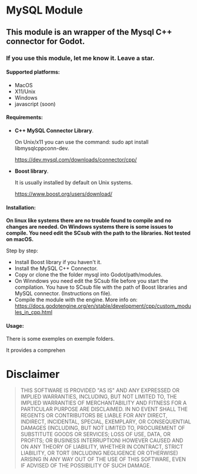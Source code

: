 
# MySQL Module 

## This module is an wrapper of the Mysql C++ connector for Godot. 

### If you use this module, let me know it. Leave a star. 

#### Supported platforms:
* MacOS
* X11/Unix
* Windows
* javascript (soon)


#### Requirements: 

* **C++ MySQL Connector Library**.

    On Unix/x11 you can use the command: sudo apt install libmysqlcppconn-dev.

     https://dev.mysql.com/downloads/connector/cpp/
 

* **Boost library**.

    It is usually installed by default on Unix systems.

     https://www.boost.org/users/download/
 


#### Installation: 
**On linux like systems there are no trouble found to compile and no changes are needed. 
On Windows systems there is some issues to compile. You need edit the SCsub with the path to the libraries. 
Not tested on macOS.**


Step by step:
* Install Boost library if you haven't it.
* Install the MySQL C++ Connector.
* Copy or clone the the folder mysql into Godot/path/modules.
* On Winndows you need edit the SCsub file before you start the compilation. You have to SCsub file with the path of Boost libraries and MySQL connector. (Instructions on file).
* Compile the module with the engine.
  More info on: https://docs.godotengine.org/en/stable/development/cpp/custom_modules_in_cpp.html


#### Usage:
  There is some exemples on exemple folders.

It provides a
comprehen

# Disclaimer

> THIS SOFTWARE IS PROVIDED "AS IS" AND ANY EXPRESSED OR IMPLIED WARRANTIES, INCLUDING, BUT NOT LIMITED TO, THE IMPLIED WARRANTIES OF MERCHANTABILITY AND FITNESS FOR A PARTICULAR PURPOSE ARE DISCLAIMED. IN NO EVENT SHALL THE REGENTS OR CONTRIBUTORS BE LIABLE FOR ANY DIRECT, INDIRECT, INCIDENTAL, SPECIAL, EXEMPLARY, OR CONSEQUENTIAL DAMAGES (INCLUDING, BUT NOT LIMITED TO, PROCUREMENT OF SUBSTITUTE GOODS OR SERVICES; LOSS OF USE, DATA, OR PROFITS; OR BUSINESS INTERRUPTION)
HOWEVER CAUSED AND ON ANY THEORY OF LIABILITY, WHETHER IN CONTRACT, STRICT LIABILITY, OR TORT (INCLUDING NEGLIGENCE OR OTHERWISE) ARISING IN ANY WAY OUT OF THE USE OF THIS SOFTWARE, EVEN IF ADVISED OF THE POSSIBILITY OF SUCH DAMAGE.


